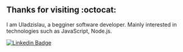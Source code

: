 ## Thanks for visiting :octocat:

I am Uladzislau, a begginer software developer. Mainly interested in technologies such as JavaScript, Node.js.

[![Linkedin Badge](https://img.shields.io/badge/-Uladzislau-blue?style=flat-square&logo=Linkedin&logoColor=white)](https://www.linkedin.com/in/uladzislau-sobal-ba43b8212/)
